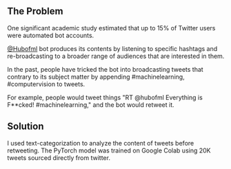 ## The Problem

One significant academic study estimated that up to 15% of Twitter users were automated bot accounts. 

[@Hubofml](https://twitter.com/hubofml) bot produces its contents by listening to specific hashtags and re-broadcasting to a broader range of audiences that are interested in them. 

In the past, people have tricked the bot into broadcasting tweets that contrary to its subject matter by appending #machinelearning, #computervision to tweets. 

For example, people would tweet things "RT @hubofml Everything is F**cked! #machinelearning," and the bot would retweet it. 


## Solution
I used text-categorization to analyze the content of tweets before retweeting. The PyTorch model was trained on Google Colab using 20K tweets sourced directly from twitter. 




